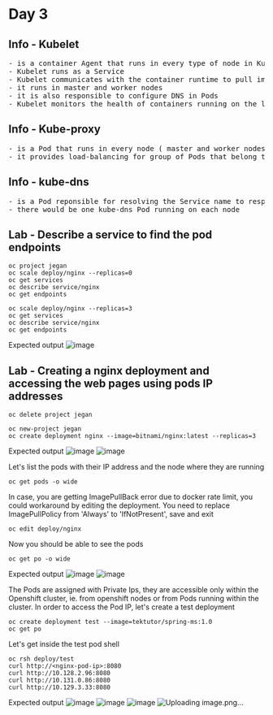 # Day 3

## Info - Kubelet
<pre>
- is a container Agent that runs in every type of node in Kubernetes and Openshift
- Kubelet runs as a Service
- Kubelet communicates with the container runtime to pull images, create containers, etc.,
- it runs in master and worker nodes
- it is also responsible to configure DNS in Pods
- Kubelet monitors the health of containers running on the local node and it reports the status frequently to API Server like heart-beat ( periodic fashion )
</pre>

## Info - Kube-proxy
<pre>
- is a Pod that runs in every node ( master and worker nodes )  
- it provides load-balancing for group of Pods that belong to a particular Deployment
</pre>

## Info - kube-dns
<pre>
- is a Pod reponsible for resolving the Service name to respective IP address
- there would be one kube-dns Pod running on each node
</pre>

## Lab - Describe a service to find the pod endpoints
```
oc project jegan
oc scale deploy/nginx --replicas=0
oc get services
oc describe service/nginx
oc get endpoints

oc scale deploy/nginx --replicas=3
oc get services
oc describe service/nginx
oc get endpoints
```

Expected output
![image](https://github.com/user-attachments/assets/46251478-3e3d-4ccf-96c2-a62208ebee03)


## Lab - Creating a nginx deployment and accessing the web pages using pods IP addresses
```
oc delete project jegan

oc new-project jegan
oc create deployment nginx --image=bitnami/nginx:latest --replicas=3
```
Expected output
![image](https://github.com/user-attachments/assets/27195d22-525e-469c-a483-1e0897f3c1d7)
![image](https://github.com/user-attachments/assets/cbd86f1b-7a80-47f6-bf5a-30d4c7f83940)


Let's list the pods with their IP address and the node where they are running
```
oc get pods -o wide
```

In case, you are getting ImagePullBack error due to docker rate limit, you could workaround by editing the deployment. You need to replace ImagePullPolicy from 'Always' to 'IfNotPresent', save and exit
```
oc edit deploy/nginx 
```

Now you should be able to see the pods
```
oc get po -o wide
```

Expected output
![image](https://github.com/user-attachments/assets/87518ef4-61d5-41ba-9af4-5d1d29582aea)
![image](https://github.com/user-attachments/assets/c7d41310-b44b-4e4e-bb40-9f4aee7e798e)


The Pods are assigned with Private Ips, they are accessible only within the Openshift cluster, ie. from openshift nodes or from Pods running within the cluster. In order to access the Pod IP, let's create a test deployment
```
oc create deployment test --image=tektutor/spring-ms:1.0
oc get po
```

Let's get inside the test pod shell
```
oc rsh deploy/test
curl http://<nginx-pod-ip>:8080
curl http://10.128.2.96:8080
curl http://10.131.0.86:8080
curl http://10.129.3.33:8080
```

Expected output
![image](https://github.com/user-attachments/assets/849ebb9f-dee5-48f9-9950-1ac9b9852c14)
![image](https://github.com/user-attachments/assets/ba753203-3a52-4920-8823-633e9b891628)
![image](https://github.com/user-attachments/assets/867bb79c-cef1-44bb-a522-d3bf8dc30372)
![Uploading image.png…]()

